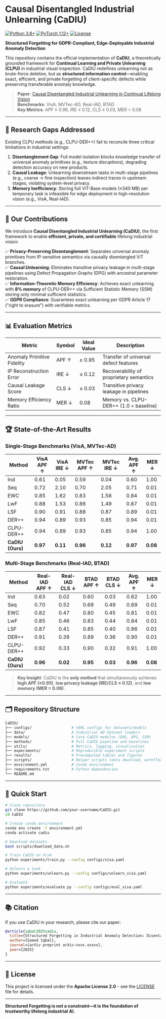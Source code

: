 # **Causal Disentangled Industrial Unlearning (CaDIU)**

[![Python 3.8+](https://img.shields.io/badge/Python-3.8%2B-blue)](https://www.python.org/)
[![PyTorch 1.12+](https://img.shields.io/badge/PyTorch-1.12%2B-red)](https://pytorch.org/)
[![License](https://img.shields.io/badge/License-Apache%202.0-green)](LICENSE)

**Structured Forgetting for GDPR-Compliant, Edge-Deployable Industrial Anomaly Detection**

This repository contains the official implementation of **CaDIU**, a theoretically grounded framework for **Continual Learning and Private Unlearning (CLPU)** in industrial visual inspection. CaDIU redefines unlearning not as brute-force deletion, but as **structured information control**—enabling exact, efficient, and private forgetting of client-specific defects while preserving transferable anomaly knowledge.

> **Paper**: [Causal Disentangled Industrial Unlearning in Continual Lifelong Vision](https://arxiv.org/abs/xxxx.xxxxx)  
> **Benchmarks**: VisA, MVTec-AD, Real-IAD, BTAD  
> **Key Metrics**: APF ≥ 0.96, IRE ≤ 0.12, CLS ≤ 0.03, MER = 0.08

---

## 📌 **Research Gaps Addressed**

Existing CLPU methods (e.g., CLPU-DER++) fail to reconcile three critical limitations in industrial settings:

1. **Disentanglement Gap**: Full model isolation blocks knowledge transfer of universal anomaly primitives (e.g., texture disruptions), degrading detection accuracy on new products.
2. **Causal Leakage**: Unlearning downstream tasks in multi-stage pipelines (e.g., coarse → fine inspection) leaves indirect traces in upstream stages, violating system-level privacy.
3. **Memory Inefficiency**: Storing full ViT-Base models (≈340 MB) per temporary task is infeasible for edge deployment in high-resolution vision (e.g., VisA, Real-IAD).

---

## 🚀 **Our Contributions**

We introduce **Causal Disentangled Industrial Unlearning (CaDIU)**, the first framework to enable **efficient, private, and certifiable** lifelong industrial vision:

✅ **Privacy-Preserving Disentanglement**: Separates universal anomaly primitives from IP-sensitive semantics via causally disentangled ViT branches.  
✅ **Causal Unlearning**: Eliminates transitive privacy leakage in multi-stage pipelines using Defect Propagation Graphs (DPG) with ancestral parameter restoration.  
✅ **Information-Theoretic Memory Efficiency**: Achieves exact unlearning with **8% memory** of CLPU-DER++ via Sufficient Statistic Memory (SSM) storing only minimal sufficient statistics.  
✅ **GDPR Compliance**: Guarantees exact unlearning per GDPR Article 17 ("right to erasure") with verifiable metrics.

---

## 📊 **Evaluation Metrics**

| **Metric** | **Symbol** | **Ideal Value** | **Description** |
|------------|------------|-----------------|-----------------|
| Anomaly Primitive Fidelity | APF ↑ | ≥ 0.95 | Transfer of universal defect features |
| IP Reconstruction Error | IRE ↓ | ≤ 0.12 | Recoverability of proprietary semantics |
| Causal Leakage Score | CLS ↓ | ≤ 0.03 | Transitive privacy leakage in pipelines |
| Memory Efficiency Ratio | MER ↓ | 0.08 | Memory vs. CLPU-DER++ (1.0 = baseline) |

---

## 🏆 **State-of-the-Art Results**

### **Single-Stage Benchmarks (VisA, MVTec-AD)**

| **Method** | **VisA APF ↑** | **VisA IRE ↓** | **MVTec APF ↑** | **MVTec IRE ↓** | **Avg. APF ↑** | **MER ↓** |
|------------|----------------|----------------|------------------|------------------|----------------|-----------|
| Ind | 0.61 | 0.05 | 0.59 | 0.04 | 0.60 | 1.00 |
| Seq | 0.72 | 2.10 | 0.70 | 2.05 | 0.71 | 0.01 |
| EWC | 0.85 | 1.62 | 0.83 | 1.58 | 0.84 | 0.01 |
| LwF | 0.88 | 1.53 | 0.86 | 1.49 | 0.87 | 0.01 |
| LSF | 0.90 | 0.91 | 0.88 | 0.87 | 0.89 | 0.01 |
| DER++ | 0.94 | 0.89 | 0.93 | 0.85 | 0.94 | 0.01 |
| CLPU-DER++ | 0.94 | 0.89 | 0.93 | 0.85 | 0.94 | 1.00 |
| **CaDIU (Ours)** | **0.97** | **0.11** | **0.96** | **0.12** | **0.97** | **0.08** |

### **Multi-Stage Benchmarks (Real-IAD, BTAD)**

| **Method** | **Real-IAD APF ↑** | **Real-IAD CLS ↓** | **BTAD APF ↑** | **BTAD CLS ↓** | **Avg. APF ↑** | **MER ↓** |
|------------|--------------------|--------------------|----------------|----------------|----------------|-----------|
| Ind | 0.63 | 0.02 | 0.60 | 0.03 | 0.62 | 1.00 |
| Seq | 0.70 | 0.52 | 0.68 | 0.49 | 0.69 | 0.01 |
| EWC | 0.82 | 0.47 | 0.80 | 0.45 | 0.81 | 0.01 |
| LwF | 0.85 | 0.46 | 0.83 | 0.44 | 0.84 | 0.01 |
| LSF | 0.87 | 0.41 | 0.85 | 0.40 | 0.86 | 0.01 |
| DER++ | 0.91 | 0.38 | 0.89 | 0.36 | 0.90 | 0.01 |
| CLPU-DER++ | 0.92 | 0.33 | 0.90 | 0.32 | 0.91 | 1.00 |
| **CaDIU (Ours)** | **0.96** | **0.02** | **0.95** | **0.03** | **0.96** | **0.08** |

> **Key Insight**: CaDIU is the **only method** that simultaneously achieves **high APF (≥0.95)**, **low privacy leakage (IRE/CLS ≤ 0.12)**, and **low memory (MER = 0.08)**.

---

## 🗂️ **Repository Structure**

```bash
CaDIU/
├── configs/                  # YAML configs for datasets/models
├── data/                     # Industrial AD dataset loaders
├── models/                   # Core CaDIU modules (DAE, DPG, SSM)
├── methods/                  # Full CaDIU pipeline and baselines
├── utils/                    # Metrics, logging, visualization
├── experiments/              # Reproducible experiment scripts
├── results/                  # Precomputed tables and figures
├── scripts/                  # Helper scripts (data download, workflow)
├── environment.yml           # Conda environment
├── requirements.txt          # Python dependencies
└── README.md
```

---

## 🚀 **Quick Start**

```bash
# Clone repository
git clone https://github.com/your-username/CaDIU.git
cd CaDIU

# Create conda environment
conda env create -f environment.yml
conda activate cadiu

# Download datasets
bash scripts/download_data.sh

# Train CaDIU on VisA
python experiments/train.py --config configs/visa.yaml

# Unlearn a task
python experiments/unlearn.py --config configs/unlearn_visa.yaml

# Evaluate
python experiments/evaluate.py --config configs/eval_visa.yaml
```

---

## 📚 **Citation**

If you use CaDIU in your research, please cite our paper:

```bibtex
@article{iqbal2025cadiu,
  title={Structured Forgetting in Industrial Anomaly Detection: Disentanglement, Causality, and Information-Theoretic Unlearning},
  author={Saeed Iqbal},
  journal={arXiv preprint arXiv:xxxx.xxxxx},
  year={2025}
}
```

---

## 📜 **License**

This project is licensed under the **Apache License 2.0** - see the [LICENSE](LICENSE) file for details.

---

**Structured Forgetting is not a constraint—it is the foundation of trustworthy lifelong industrial AI.**
